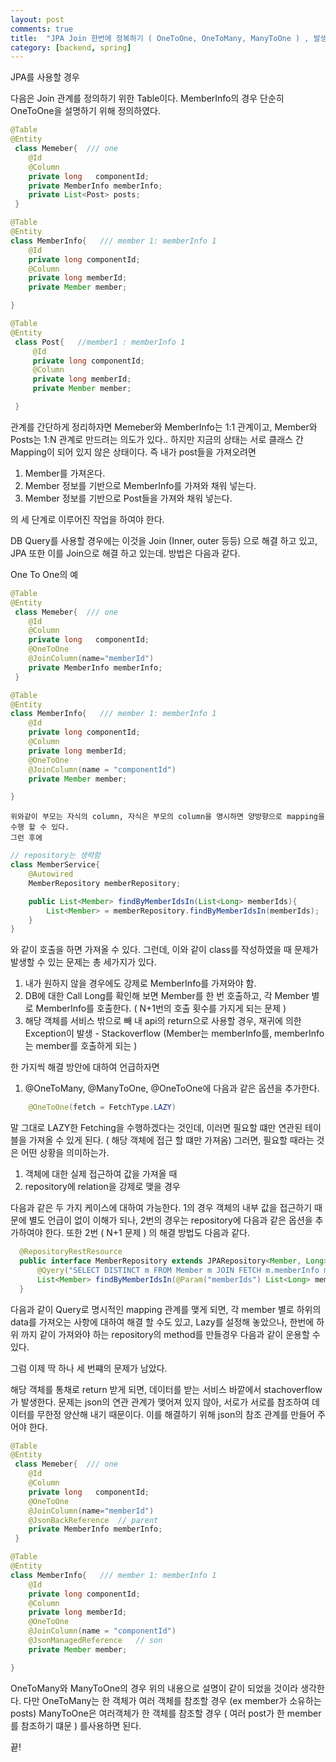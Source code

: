 ```yaml
---
layout: post
comments: true
title:  "JPA Join 한번에 정복하기 ( OneToOne, OneToMany, ManyToOne ) , 발생할 수 있는 문제 ( N+1 , Json exception)"
category: [backend, spring]
---
```


JPA를 사용할 경우 

다음은 Join 관계를 정의하기 위한 Table이다. MemberInfo의 경우 단순히 OneToOne을 설명하기 위해 정의하였다. 

```java
@Table
@Entity
 class Memeber{  /// one
    @Id
    @Column
    private long   componentId;
    private MemberInfo memberInfo;
    private List<Post> posts;
 }

@Table
@Entity
class MemberInfo{   /// member 1: memberInfo 1 
    @Id
    private long componentId;
    @Column
    private long memberId;
    private Member member;

}

@Table
@Entity
 class Post{   //member1 : memberInfo 1
     @Id
     private long componentId;
     @Column
     private long memberId;
     private Member member;

 }
```

관계를 간단하게 정리하자면 Memeber와 MemberInfo는 1:1 관계이고, Member와 Posts는 1:N 관계로 만드려는 의도가 있다..
하지만 지금의 상태는 서로 클래스 간 Mapping이 되어 있지 않은 상태이다. 즉 내가 post들을 가져오려면

 1. Member를 가져온다.
 2. Member 정보를 기반으로 MemberInfo를 가져와 채워 넣는다.
 3. Member 정보를 기반으로 Post들을 가져와 채워 넣는다.

의 세 단계로 이루어진 작업을 하여야 한다. 

DB Query를 사용할 경우에는 이것을 Join (Inner, outer 등등) 으로 해결 하고 있고,
JPA 또한 이를 Join으로 해결 하고 있는데. 방법은 다음과 같다.

One To One의 예
```java
@Table
@Entity
 class Memeber{  /// one
    @Id
    @Column
    private long   componentId;
    @OneToOne
    @JoinColumn(name="memberId")
    private MemberInfo memberInfo;
 }

@Table
@Entity
class MemberInfo{   /// member 1: memberInfo 1 
    @Id
    private long componentId;
    @Column
    private long memberId;
    @OneToOne
    @JoinColumn(name = "componentId")
    private Member member;

}
```
    위와같이 부모는 자식의 column, 자식은 부모의 column을 명시하면 양방향으로 mapping을 수행 할 수 있다.
    그런 후에 

```java
// repository는 생략함
class MemberService{
    @Autowired
    MemberRepository memberRepository;

    public List<Member> findByMemberIdsIn(List<Long> memberIds){
        List<Member> = memberRepository.findByMemberIdsIn(memberIds);
    }
}
```
  와 같이 호출을 하면 가져올 수 있다.
  그런데,  이와 같이 class를 작성하였을 때 문제가 발생할 수 있는 문제는 총 세가지가 있다.
 
  1. 내가 원하지 않을 경우에도 강제로 MemberInfo를 가져와야 함.
  2. DB에 대한 Call Long를 확인해 보면 Member를 한 번 호출하고, 각 Member 별로 MemberInfo를 호출한다. ( N+1번의 호출 횟수를 가지게 되는 문제 )
  3. 해당 객체를 서비스 밖으로 빼 내 api의 return으로 사용할 경우, 재귀에 의한 Exception이 발생 - Stackoverflow (Member는 memberInfo를, memberInfo는 member를 호출하게 되는 ) 

한 가지씩 해결 방안에 대하여 언급하자면

 1. @OneToMany, @ManyToOne, @OneToOne에 다음과 같은 옵션을 추가한다.

```java
    @OneToOne(fetch = FetchType.LAZY)
```
 
말 그대로 LAZY한 Fetching을 수행하겠다는 것인데, 이러면 필요할 떄만 연관된 테이블을 가져올 수 있게 된다. ( 해당 객체에 접근 할 떄만 가져옴)
그러면, 필요할 때라는 것은 어떤 상황을 의미하는가.
 1. 객체에 대한 실제 접근하여 값을 가져올 때
 2. repository에 relation을 강제로 맺을 경우

다음과 같은 두 가지 케이스에 대하여 가능한다.
 1의 경우 객체의 내부 값을 접근하기 때문에 별도 언급이 없이 이해가 되나, 2번의 경우는 repository에 다음과 같은 옵션을 추가하여야 한다.
 또한 2번 ( N+1 문제 ) 의 해결 방법도 다음과 같다.
```java
  @RepositoryRestResource
  public interface MemberRepository extends JPARepository<Member, Long>{
      @Qyery("SELECT DISTINCT m FROM Member m JOIN FETCH m.memberInfo mI JOIN FETCH m.posts p")
      List<Member> findByMemberIdsIn(@Param("memberIds") List<Long> memberIds);
  }
```

다음과 같이 Query로 명시적인 mapping 관계를 맺게 되면, 각 member 별로 하위의 data를 가져오는 사항에 대하여 해결 할 수도 있고, Lazy를 설정해 놓았으나, 한번에 하위 까지 같이 가져와야 하는 repository의 method를 만들경우 다음과 같이 운용할 수 있다.

그럼 이제 딱 하나 세 번쨰의 문제가 남았다.

해당 객체를 통채로 return 받게 되면, 데이터를 받는 서비스 바깥에서 stachoverflow가 발생한다.
문제는 json의 연관 관계가 맺어져 있지 않아, 서로가 서로를 참조하여 데이터를 무한정 양산해 내기 때문이다.
이를 해결하기 위해 json의 참조 관계를 만들어 주어야 한다.

```java
@Table
@Entity
 class Memeber{  /// one
    @Id
    @Column
    private long   componentId;
    @OneToOne
    @JoinColumn(name="memberId")
    @JsonBackReference  // parent
    private MemberInfo memberInfo;
 }

@Table
@Entity
class MemberInfo{   /// member 1: memberInfo 1 
    @Id
    private long componentId;
    @Column
    private long memberId;
    @OneToOne
    @JoinColumn(name = "componentId")
    @JsonManagedReference   // son
    private Member member;

}
```

OneToMany와 ManyToOne의 경우 위의 내용으로 설명이 같이 되었을 것이라 생각한다.
다만 OneToMany는 한 객체가 여러 객체를 참조할 경우 (ex member가 소유하는 posts) 
ManyToOne은 여러객체가 한 객체를 참조할 경우 ( 여러 post가 한 member를 참조하기 떄문 )
를사용하면 된다.

끝!